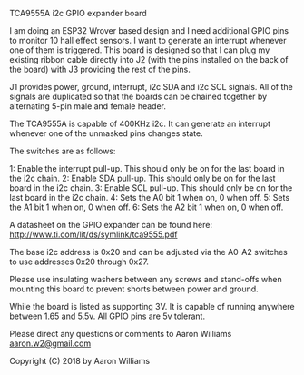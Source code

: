 TCA9555A i2c GPIO expander board

I am doing an ESP32 Wrover based design and I need additional GPIO pins to
monitor 10 hall effect sensors. I want to generate an interrupt whenever one
of them is triggered. This board is designed so that I can plug my existing
ribbon cable directly into J2 (with the pins installed on the back of the
board) with J3 providing the rest of the pins.

J1 provides power, ground, interrupt, i2c SDA and i2c SCL signals.  All of
the signals are duplicated so that the boards can be chained together by
alternating 5-pin male and female header.

The TCA9555A is capable of 400KHz i2c.
It can generate an interrupt whenever one of the unmasked pins changes state.

The switches are as follows:

1: Enable the interrupt pull-up.  This should only be on for the last
   board in the i2c chain.
2: Enable SDA pull-up.  This should only be on for the last board in the
   i2c chain.
3: Enable SCL pull-up.  This should only be on for the last board in the
   i2c chain.
4: Sets the A0 bit 1 when on, 0 when off.
5: Sets the A1 bit 1 when on, 0 when off.
6: Sets the A2 bit 1 when on, 0 when off.

A datasheet on the GPIO expander can be found here:
http://www.ti.com/lit/ds/symlink/tca9555.pdf

The base i2c address is 0x20 and can be adjusted via the A0-A2 switches to
use addresses 0x20 through 0x27.

Please use insulating washers between any screws and stand-offs when
mounting this board to prevent shorts between power and ground.

While the board is listed as supporting 3V.  It is capable of running
anywhere between 1.65 and 5.5v.  All GPIO pins are 5v tolerant.

Please direct any questions or comments to Aaron Williams <aaron.w2@gmail.com>

Copyright (C) 2018 by Aaron Williams
